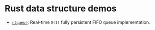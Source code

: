 # Rust data structure demos

- [`rtqueue`](src/rtqueue.rs): Real-time `O(1)` fully persistent FIFO queue implementation.
